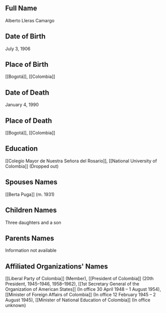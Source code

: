 ## Full Name
Alberto Lleras Camargo

## Date of Birth
July 3, 1906

## Place of Birth
[[Bogotá]], [[Colombia]]

## Date of Death
January 4, 1990

## Place of Death
[[Bogotá]], [[Colombia]]

## Education
[[Colegio Mayor de Nuestra Señora del Rosario]], [[National University of Colombia]] (Dropped out)

## Spouses Names
[[Berta Puga]] (m. 1931)

## Children Names
Three daughters and a son

## Parents Names
Information not available

## Affiliated Organizations' Names
[[Liberal Party of Colombia]] (Member),
[[President of Colombia]] (20th President, 1945–1946, 1958–1962),
[[1st Secretary General of the Organization of American States]] (In office 30 April 1948 – 1 August 1954),
[[Minister of Foreign Affairs of Colombia]] (In office 12 February 1945 – 2 August 1945),
[[Minister of National Education of Colombia]] (In office unknown)

